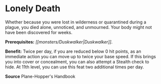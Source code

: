 ﻿---
cssclass: [feats]

---
# Lonely Death

Whether because you were lost in wilderness or quarantined during a plague, you died alone, unnoticed, and unmourned. Your body might not have been discovered for weeks.

**Prerequisites:** _[[monsters/Duskwalker|Duskwalker]]_.

**Benefit:** Twice per day, if you are reduced below 0 hit points, as an immediate action you can move up to twice your base speed. If this brings you into cover or concealment, you can also attempt a Stealth check to hide. At 11th level, you can use this feat two additional times per day.

**Source** Plane-Hopper's Handbook